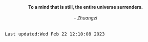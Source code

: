 
<div align="center"><b><span>To a mind that is still, the entire universe surrenders.</span></b><br><br><i> - Zhuangzi</i></div>
<br><br><kbd>Last updated:Wed Feb 22 12:10:08 2023</kbd>